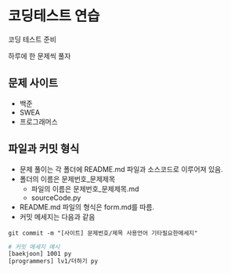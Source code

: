 # 코딩테스트 연습
코딩 테스트 준비

하루에 한 문제씩 풀자


## 문제 사이트
- 백준
- SWEA
- 프로그래머스

## 파일과 커밋 형식
- 문제 풀이는 각 폴더에 README.md 파일과 소스코드로 이루어져 있음.
- 폴더의 이름은 문제번호_문제제목
  - 파일의 이름은 문제번호_문제제목.md
  - sourceCode.py
- README.md 파일의 형식은 form.md를 따름.
- 커밋 메세지는 다음과 같음

`git commit -m "[사이트] 문제번호/제목 사용언어 기타필요한메세지"`

```bash
# 커밋 메세지 예시
[baekjoon] 1001 py
[programmers] lv1/더하기 py
```
